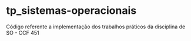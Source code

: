 # tp_sistemas-operacionais
Código referente a implementação dos trabalhos práticos da disciplina de SO - CCF 451
